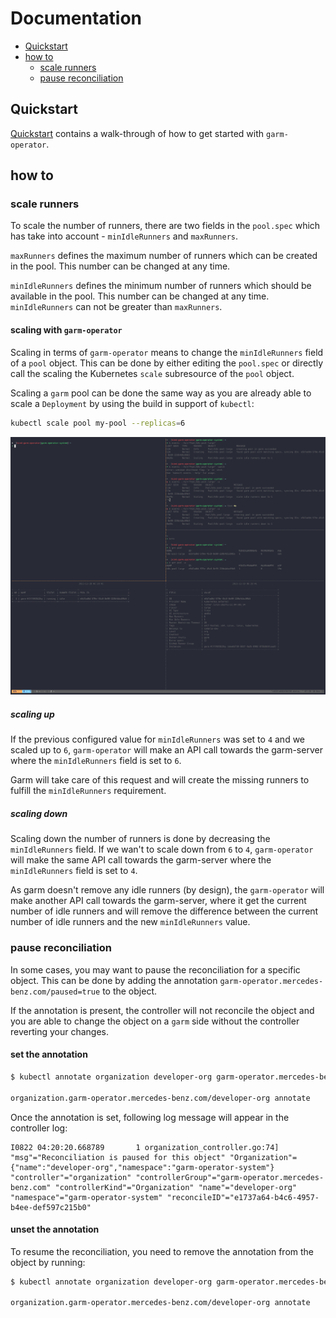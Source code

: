 <!-- SPDX-License-Identifier: MIT -->

# Documentation

<!-- toc -->
- [Quickstart](#quickstart)
- [how to](#how-to)
  - [scale runners](#scale-runners)
  - [pause reconciliation](#pause-reconciliation)
<!-- /toc -->

## Quickstart

[Quickstart](quickstart.md) contains a walk-through of how to get started with `garm-operator`.

## how to

### scale runners

To scale the number of runners, there are two fields in the `pool.spec` which has take into account - `minIdleRunners` and `maxRunners`.

`maxRunners` defines the maximum number of runners which can be created in the pool. This number can be changed at any time.

`minIdleRunners` defines the minimum number of runners which should be available in the pool. This number can be changed at any time. `minIdleRunners` can not be greater than `maxRunners`.

#### scaling with `garm-operator`

Scaling in terms of `garm-operator` means to change the `minIdleRunners` field of a `pool` object.
This can be done by either editing the `pool.spec` or directly call the scaling the Kubernetes `scale` subresource of the `pool` object.

Scaling a `garm` pool can be done the same way as you are already able to scale a `Deployment` by using the build in support of `kubectl`:

```bash
kubectl scale pool my-pool --replicas=6
```

![scale pool](assets/scaling.gif)

##### scaling up

If the previous configured value for `minIdleRunners` was set to `4` and we scaled up to `6`, `garm-operator` will make
an API call towards the garm-server where the `minIdleRunners` field is set to `6`.

Garm will take care of this request and will create the missing runners to fulfill the `minIdleRunners` requirement.

##### scaling down

Scaling down the number of runners is done by decreasing the `minIdleRunners` field. If we wan't to scale down from `6` to `4`,
`garm-operator` will make the same API call towards the garm-server where the `minIdleRunners` field is set to `4`.

As garm doesn't remove any idle runners (by design), the `garm-operator` will make another API call towards the garm-server,
where it get the current number of idle runners and will remove the difference between the current number of idle runners and the new `minIdleRunners` value.

### pause reconciliation

In some cases, you may want to pause the reconciliation for a specific object.
This can be done by adding the annotation `garm-operator.mercedes-benz.com/paused=true` to the object.

If the annotation is present, the controller will not reconcile the object and you are able to change the object on a `garm` side without the controller reverting your changes.

#### set the annotation

```bash
$ kubectl annotate organization developer-org garm-operator.mercedes-benz.com/paused=true

organization.garm-operator.mercedes-benz.com/developer-org annotate
```

Once the annotation is set, following log message will appear in the controller log:

```
I0822 04:20:20.668789       1 organization_controller.go:74]  "msg"="Reconciliation is paused for this object" "Organization"={"name":"developer-org","namespace":"garm-operator-system"} "controller"="organization" "controllerGroup"="garm-operator.mercedes-benz.com" "controllerKind"="Organization" "name"="developer-org" "namespace"="garm-operator-system" "reconcileID"="e1737a64-b4c6-4957-b4ee-def597c215b0"
```

#### unset the annotation

To resume the reconciliation, you need to remove the annotation from the object by running:

```bash
$ kubectl annotate organization developer-org garm-operator.mercedes-benz.com/paused-

organization.garm-operator.mercedes-benz.com/developer-org annotate
```
